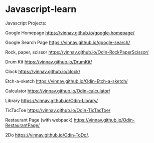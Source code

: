 # Javascript-learn
Javascript Projects: 

Google Homepage
https://vinnav.github.io/google-homepage/

Google Search Page
https://vinnav.github.io/google-search/

Rock, paper, scissor
https://vinnav.github.io/Odin-RockPaperScissor/

Drum Kit
https://vinnav.github.io/DrumKit/

Clock
https://vinnav.github.io/clock/

Etch-a-sketch
https://vinnav.github.io/Odin-Etch-a-sketch/

Calculator
https://vinnav.github.io/Odin-calculator/

Library
https://vinnav.github.io/Odin-Library/

TicTacToe
https://vinnav.github.io/Odin-TicTacToe/

Restaurant Page (with webpack)
https://vinnav.github.io/Odin-RestaurantPage/

2Do
https://vinnav.github.io/Odin-ToDo/.
